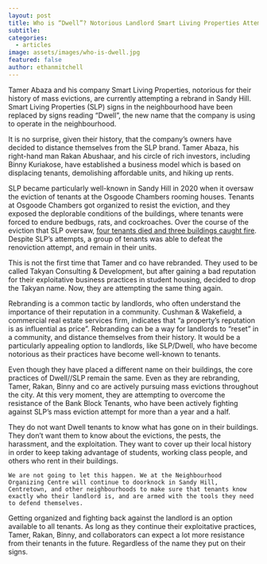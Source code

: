```yaml
---
layout: post
title: Who is “Dwell”? Notorious Landlord Smart Living Properties Attempts Rebrand
subtitle: 
categories:
  - articles
image: assets/images/who-is-dwell.jpg
featured: false
author: ethanmitchell
---
```

Tamer Abaza and his company Smart Living Properties, notorious for their history of mass evictions, are currently attempting a rebrand in Sandy Hill. Smart Living Properties (SLP) signs in the neighbourhood have been replaced by signs reading “Dwell”, the new name that the company is using to operate in the neighbourhood.

It is no surprise, given their history, that the company’s owners have decided to distance themselves from the SLP brand. Tamer Abaza, his right-hand man Rakan Abushaar, and his circle of rich investors, including Binny Kuriakose, have established a business model which is based on displacing tenants, demolishing affordable units, and hiking up rents. 

SLP became particularly well-known in Sandy Hill in 2020 when it oversaw the eviction of tenants at the Osgoode Chambers rooming houses. Tenants at Osgoode Chambers got organized to resist the eviction, and they exposed the deplorable conditions of the buildings, where tenants were forced to endure bedbugs, rats, and cockroaches. Over the course of the eviction that SLP oversaw, [four tenants died and three buildings caught fire](http://home.imagesandyhill.org/wp-content/uploads/2024/03/2024-April-May.pdf). Despite SLP’s attempts, a group of tenants was able to defeat the renoviction attempt, and remain in their units.

This is not the first time that Tamer and co have rebranded. They used to be called Takyan Consulting & Development, but after gaining a bad reputation for their exploitative business practices in student housing, decided to drop the Takyan name. Now, they are attempting the same thing again.

Rebranding is a common tactic by landlords, who often understand the importance of their reputation in a community. Cushman & Wakefield, a commercial real estate services firm, indicates that “a property’s reputation is as influential as price”. Rebranding can be a way for landlords to “reset” in a community, and distance themselves from their history. It would be a particularly appealing option to landlords, like SLP/Dwell, who have become notorious as their practices have become well-known to tenants.

Even though they have placed a different name on their buildings, the core practices of Dwell//SLP remain the same. Even as they are rebranding, Tamer, Rakan, Binny and co are actively pursuing mass evictions throughout the city. At this very moment, they are attempting to overcome the resistance of the Bank Block Tenants, who have been actively fighting against SLP’s mass eviction attempt for more than a year and a half.

They do not want Dwell tenants to know what has gone on in their buildings. They don’t want them to know about the evictions, the pests, the harassment, and the exploitation. They want to cover up their local history in order to keep taking advantage of students, working class people, and others who rent in their buildings. 

	We are not going to let this happen. We at the Neighbourhood Organizing Centre will continue to doorknock in Sandy Hill, Centretown, and other neighbourhoods to make sure that tenants know exactly who their landlord is, and are armed with the tools they need to defend themselves. 

Getting organized and fighting back against the landlord is an option available to all tenants. As long as they continue their exploitative practices, Tamer, Rakan, Binny, and collaborators can expect a lot more resistance from their tenants in the future. Regardless of the name they put on their signs. 
